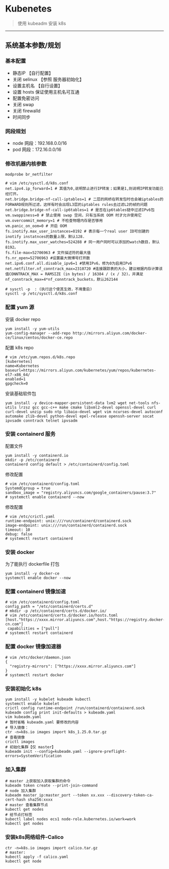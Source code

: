 # Kubenetes

> 使用 kubeadm 安装  k8s

---

## 系统基本参数/规划

### 基本配置
- 静态IP 【自行配置】
- 关闭 selinux 【参照 服务器初始化】
- 设置主机名 【自行设置】
- 设置 hosts 保证使用主机名可互通
- 配置免密访问
- 关闭 swap
- 关闭 firewalld
- 时间同步

### 网段规划
- node 网段：192.168.0.0/16
- pod 网段：172.16.0.0/16


### 修改机器内核参数
```shell
modprobe br_netfilter
```

```shell
# vim /etc/sysctl.d/k8s.conf
net.ipv4.ip_forward=1 # 其值为0,说明禁止进行IP转发；如果是1,则说明IP转发功能已经打开。
net.bridge.bridge-nf-call-iptables=1 # 二层的网桥在转发包时也会被iptables的FORWARD规则所过滤，这样有时会出现L3层的iptables rules去过滤L2的帧的问题
net.bridge.bridge-nf-call-ip6tables=1 # 是否在ip6tables链中过滤IPv6包
vm.swappiness=0 # 禁止使用 swap 空间，只有当系统 OOM 时才允许使用它
vm.overcommit_memory=1 # 不检查物理内存是否够用
vm.panic_on_oom=0 # 开启 OOM
fs.inotify.max_user_instances=8192 # 表示每一个real user ID可创建的inotify instatnces的数量上限，默认128.
fs.inotify.max_user_watches=524288 # 同一用户同时可以添加的watch数目，默认8192。
fs.file-max=52706963 # 文件描述符的最大值
fs.nr_open=52706963 #设置最大微博号打开数
net.ipv6.conf.all.disable_ipv6=1 #禁用IPv6，修为0为启用IPv6
net.netfilter.nf_conntrack_max=2310720 #连接跟踪表的大小，建议根据内存计算该值CONNTRACK_MAX = RAMSIZE (in bytes) / 16384 / (x / 32)，并满足nf_conntrack_max=4*nf_conntrack_buckets，默认262144
```
```shell
# sysctl -p  : (执行这个使其生效，不用重启)
sysctl -p /etc/sysctl.d/k8s.conf
```


### 配置 yum 源

安装 docker repo
```shell
yum install -y yum-utils
yum-config-manager --add-repo http://mirrors.aliyun.com/docker-ce/linux/centos/docker-ce.repo
```

配置 k8s repo
```shell
# vim /etc/yum.repos.d/k8s.repo
[kubernetes]
name=Kubernetes
baseurl=https://mirrors.aliyun.com/kubernetes/yum/repos/kubernetes-el7-x86_64/
enabled=1
gpgcheck=0
```

安装基础软件包
```shell
yum install -y device-mapper-persistent-data lvm2 wget net-tools nfs-utils lrzsz gcc gcc-c++ make cmake libxml2-devel openssl-devel curl curl-devel unzip sudo ntp libaio-devel wget vim ncurses-devel autoconf automake zlib-devel python-devel epel-release openssh-server socat ipvsadm conntrack telnet ipvsadm
```

### 安装 containerd 服务

配置文件
```shell
yum install -y containerd.io
mkdir -p /etc/containerd
containerd config default > /etc/containerd/config.toml
```

修改配置
```shell
# vim /etc/containerd/config.toml
SystemdCgroup = true
sandbox_image = "registry.aliyuncs.com/google_containers/pause:3.7"
# systemctl enable containerd --now
```

修改配置
```shell
# vim /etc/crictl.yaml
runtime-endpoint: unix:///run/containerd/containerd.sock
image-endpoint: unix:///run/containerd/containerd.sock
timeout: 10
debug: false
# systemctl restart containerd
```


### 安装 docker
为了能执行 dockerfile 打包

```shell
yum install -y docker-ce
systemctl enable docker --now
```


### 配置 containerd 镜像加速
```shell
# vim /etc/containerd/config.toml
config_path = "/etc/containerd/certs.d"
# mkdir -p /etc/containerd/certs.d/docker.io/
# vim /etc/containerd/certs.d/docker.io/hosts.toml
[host."https://xxxx.mirror.aliyuncs.com",host."https://registry.docker-cn.com"]
 capabilities = ["pull"]
# systemctl restart containerd
```

### 配置 docker 镜像加速器

```shell
# vim /etc/docker/daemon.json
{
  "registry-mirrors": ["https://xxxx.mirror.aliyuncs.com"]
}
# systemctl restart docker
```

### 安装初始化 k8s
```shell
yum install -y kubelet kubeadm kubectl
systemctl enable kubelet
crictl config runtime-endpoint /run/containerd/containerd.sock
kubeadm config print init-defaults > kubeadm.yaml
vim kubeadm.yaml
# 暂时省略 kubeadm.yaml 要修改的内容
# 导入镜像：
ctr -n=k8s.io images import k8s_1.25.0.tar.gz
# 查看镜像
crictl images
# 初始化集群【仅 master】
kubeadm init --config=kubeadm.yaml --ignore-preflight-errors=SystemVerification
```


### 加入集群
```shell
# master 上获取加入获取集群的命令
kubeadm token create --print-join-command
# node 加入集群
kubeadm master_ip:master_port --token xx.xxx --discovery-token-ca-cert-hash sha256:xxxx
# master 查看集群节点
kubectl get nodes
# 给节点打标签
kubectl label nodes ecs1 node-role.kubernetes.io/work=work
kubectl get nodes
```

### 安装k8s网络组件-Calico
```shell
ctr -n=k8s.io images import calico.tar.gz
# master:
kubectl apply -f calico.yaml
kubectl get node
```
